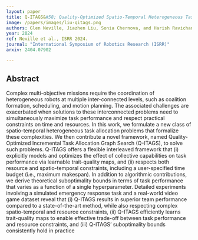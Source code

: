 ```yaml
---
layout: paper
title: Q-ITAGS&#58; Quality-Optimized Spatio-Temporal Heterogeneous Task Allocation with a Time Budget
image: /papers/images/liu-qitags.png
authors: Glen Neville, Jiazhen Liu, Sonia Chernova, and Harish Ravichandar
year: 2024
ref: Neville et al., ISRR 2024.
journal: "International Symposium of Robotics Research (ISRR)"
arxiv: 2404.07902

---
```


## Abstract

Complex multi-objective missions require the coordination of heterogeneous robots at multiple inter-connected levels, such as coalition formation, scheduling, and motion planning. The associated challenges are exacerbated when solutions to these interconnected problems need to simultaneously maximize task performance and respect practical constraints on time and resources. In this work, we formulate a new class of spatio-temporal heterogeneous task allocation problems that formalize these complexities. We then contribute a novel framework, named Quality-Optimized Incremental Task Allocation Graph Search (Q-ITAGS), to solve such problems. Q-ITAGS offers a flexible interleaved framework that (i) explicitly models and optimizes the effect of collective capabilities on task performance via learnable trait-quality maps, and (ii) respects both resource and spatio-temporal constraints, including a user-specified time budget (i.e., maximum makespan). In addition to algorithmic contributions, we derive theoretical suboptimality bounds in terms of task performance that varies as a function of a single hyperparameter. Detailed experiments involving a simulated emergency response task and a real-world video game dataset reveal that (i) Q-ITAGS results in superior team performance compared to a state-of-the-art method, while also respecting complex spatio-temporal and resource constraints, (ii) Q-ITAGS efficiently learns trait-quality maps to enable effective trade-off between task performance and resource constraints, and (iii) Q-ITAGS’ suboptimality bounds consistently hold in practice